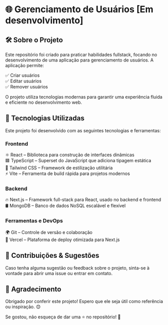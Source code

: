 # 🌐 Gerenciamento de Usuários [Em desenvolvimento]

## 🛠️ Sobre o Projeto

Este repositório foi criado para praticar habilidades fullstack, focando no desenvolvimento de uma aplicação para gerenciamento de usuários. A aplicação permite:
  
✅ Criar usuários  
✅ Editar usuários  
✅ Remover usuários  
  
O projeto utiliza tecnologias modernas para garantir uma experiência fluida e eficiente no desenvolvimento web.

## 🚀 Tecnologias Utilizadas

Este projeto foi desenvolvido com as seguintes tecnologias e ferramentas:

### Frontend
⚛️ React – Biblioteca para construção de interfaces dinâmicas  
🟦 TypeScript – Superset do JavaScript que adiciona tipagem estática  
🎨 Tailwind CSS – Framework de estilização utilitária  
⚡ Vite – Ferramenta de build rápida para projetos modernos  
  
### Backend
🔥 Next.js – Framework full-stack para React, usado no backend e frontend  
🛢 MongoDB – Banco de dados NoSQL escalável e flexível  
  
### Ferramentas e DevOps
🌍 Git – Controle de versão e colaboração  
🚀 Vercel – Plataforma de deploy otimizada para Next.js   


## 🤝 Contribuições & Sugestões

Caso tenha alguma sugestão ou feedback sobre o projeto, sinta-se à vontade para abrir uma issue ou entrar em contato.


## 🌟 Agradecimento

Obrigado por conferir este projeto! Espero que ele seja útil como referência ou inspiração. 😊  

Se gostou, não esqueça de dar uma ⭐ no repositório! 🚀
